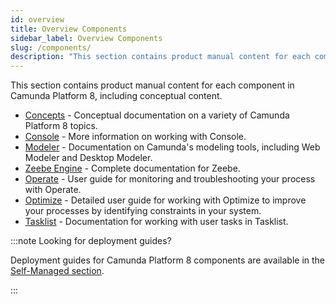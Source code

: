 ```yaml
---
id: overview
title: Overview Components
sidebar_label: Overview Components
slug: /components/
description: "This section contains product manual content for each component in Camunda Platform 8, including conceptual content."
---
```


This section contains product manual content for each component in Camunda Platform 8, including conceptual content.

- [Concepts](concepts/what-is-camunda-platform-8.md) - Conceptual documentation on a variety of Camunda Platform 8 topics.
- [Console](console/introduction-to-console.md) - More information on working with Console.
- [Modeler](modeler/about-modeler.md) - Documentation on Camunda's modeling tools, including Web Modeler and Desktop Modeler.
- [Zeebe Engine](zeebe/zeebe-overview.md) - Complete documentation for Zeebe.
- [Operate](operate/operate-introduction.md) - User guide for monitoring and troubleshooting your process with Operate.
- [Optimize](optimize/what-is-optimize.md) - Detailed user guide for working with Optimize to improve your processes by identifying constraints in your system.
- [Tasklist](tasklist/introduction.md) - Documentation for working with user tasks in Tasklist.

:::note Looking for deployment guides?

Deployment guides for Camunda Platform 8 components are available in the [Self-Managed section](./self-managed/overview.md).

:::
